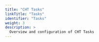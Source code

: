 ```yaml
---
title: "CHT Tasks"
linkTitle: "Tasks"
identifier: "Tasks"
weight: 3
description: >
  Overview and configuration of CHT Tasks
---
```


